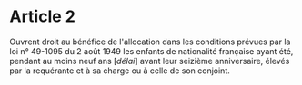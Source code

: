 # Article 2

Ouvrent droit au bénéfice de l'allocation dans les conditions prévues par la loi n° 49-1095 du 2 août 1949 les enfants de nationalité française ayant été, pendant au moins neuf ans [*délai*] avant leur seizième anniversaire, élevés par la requérante et à sa charge ou à celle de son conjoint.
